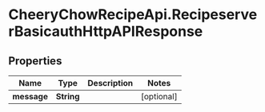 # CheeryChowRecipeApi.RecipeserverBasicauthHttpAPIResponse

## Properties
Name | Type | Description | Notes
------------ | ------------- | ------------- | -------------
**message** | **String** |  | [optional] 


